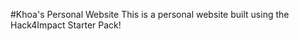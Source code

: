 #Khoa's Personal Website
This is a personal website built using the Hack4Impact Starter Pack!
<You can add any description you want here.>
